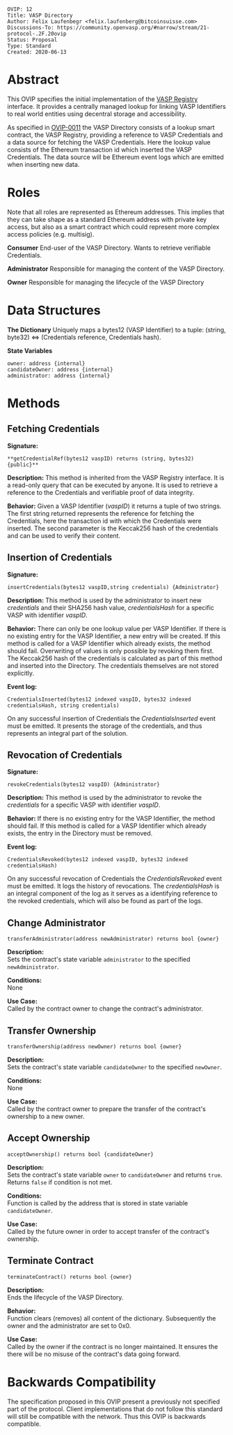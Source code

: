 ```pseudocode
OVIP: 12
Title: VASP Directory
Author: Felix Laufenbegr <felix.laufenberg@bitcoinsuisse.com>
Discussions-To: https://community.openvasp.org/#narrow/stream/21-protocol-.2F.20ovip
Status: Proposal
Type: Standard
Created: 2020-06-13
```

# Abstract

This OVIP specifies the initial implementation of the [VASP Registry](https://github.com/OpenVASP/ovips/blob/master/ovip-0011.md) interface. It provides a centrally managed lookup for linking VASP Identifiers to real world entities using decentral storage and accessibility.

As specified in [OVIP-0011](https://github.com/OpenVASP/ovips/blob/master/ovip-0011.md) the VASP Directory consists of a lookup smart contract, the VASP Registry, providing a reference to VASP Credentials and a data source for fetching the VASP Credentials. Here the lookup value consists of the Ethereum transaction id which inserted the VASP Credentials. The data source will be Ethereum event logs which are emitted when inserting new data.

# Roles

Note that all roles are represented as Ethereum addresses. This implies that they can take shape as a standard Ethereum address with private key access, but also as a smart contract which could represent more complex access policies (e.g. multisig).

**Consumer**
End-user of the VASP Directory. Wants to retrieve verifiable Credentials.

**Administrator**
Responsible for managing the content of the VASP Directory.

**Owner**
Responsible for managing the lifecycle of the VASP Directory

# Data Structures

**The Dictionary**
Uniquely maps a bytes12 (VASP Identifier) to a tuple: (string, byte32) <=> (Credentials reference, Credentials hash).

**State Variables**

```pseudocode
owner: address {internal}
candidateOwner: address {internal}
administrator: address {internal}
```

# Methods

## Fetching Credentials

**Signature:**

```pseudocode
**getCredentialRef(bytes12 vaspID) returns (string, bytes32) {public}**
```

**Description:**
This method is inherited from the VASP Registry interface. It is a read-only query that can be executed by anyone. It is used to retrieve a reference to the Credentials and verifiable proof of data integrity.

**Behavior:**
Given a VASP Identifier (*vaspID*) it returns a tuple of two strings. The first string returned represents the reference for fetching the Credentials, here the transaction id with which the Credentials were inserted. The second parameter is the Keccak256 hash of the credentials and can be used to verify their content.

## Insertion of Credentials

**Signature:**

```pseudocode
insertCredentials(bytes12 vaspID,string credentials) {Administrator}
```

**Description:**
This method is used by the administrator to insert new *credentials* and their SHA256 hash value, *credentialsHash* for a specific VASP with identifier *vaspID*. 

**Behavior:**
There can only be one lookup value per VASP Identifier. If there is no existing entry for the VASP Identifier, a new entry will be  created. If this method is called for a VASP Identifier which already exists, the method should fail. Overwriting of values is only possible by revoking them first.
The Keccak256 hash of the credentials is calculated as part of this method and inserted into the Directory. The credentials themselves are not stored explicitly.

**Event log:**

```pseudocode
CredentialsInserted(bytes12 indexed vaspID, bytes32 indexed credentialsHash, string credentials)
```
On any successful insertion of Credentials the *CredentialsInserted* event must be emitted. It presents the storage of the credentials, and thus represents an integral part of the solution.

## Revocation of Credentials

**Signature:**

```pseudocode
revokeCredentials(bytes12 vaspID) {Administrator}
```

**Description:**
This method is used by the administrator to revoke the *credentials* for a specific VASP with identifier *vaspID*. 

**Behavior:**
If there is no existing entry for the VASP Identifier, the method should fail. If this method is called for a VASP Identifier which already exists, the entry in the Directory must be removed.

**Event log:**

```pseudocode
CredentialsRevoked(bytes12 indexed vaspID, bytes32 indexed credentialsHash)
```
On any successful revocation of Credentials the *CredentialsRevoked* event must be emitted. It logs the history of revocations. The *credentialsHash* is an integral component of the log as it serves as a identifying reference to the revoked credentials, which will also be found as part of the logs.

## Change Administrator

```pseudocode
transferAdministrator(address newAdministrator) returns bool {owner}
```

**Description:**  
Sets the contract's state variable `administrator` to the specified `newAdministrator`.

**Conditions:**  
None

**Use Case:**  
Called by the contract owner to change the contract's administrator.

## Transfer Ownership

```pseudocode
transferOwnership(address newOwner) returns bool {owner}
```

**Description:**  
Sets the contract's state variable `candidateOwner` to the specified `newOwner`.

**Conditions:**  
None

**Use Case:**  
Called by the contract owner to prepare the transfer of the contract's ownership to a new owner.

## Accept Ownership

```pseudocode
acceptOwnership() returns bool {candidateOwner}
```

**Description:**  
Sets the contract's state variable `owner` to `candidateOwner` and returns `true`.  
Returns `false` if condition is not met.

**Conditions:**  
Function is called by the address that is stored in state variable `candidateOwner`.

**Use Case:**  
Called by the future owner in order to accept transfer of the contract's ownership.

## Terminate Contract

```pseudocode
terminateContract() returns bool {owner}
```

**Description:**  
Ends the lifecycle of the VASP Directory.

**Behavior:**  
Function clears (removes) all content of the dictionary. Subsequently the owner and the administrator are set to 0x0.

**Use Case:**  
Called by the owner if the contract is no longer maintained. It ensures the there will be no misuse of the contract's data going forward. 

# Backwards Compatibility

The specification proposed in this OVIP present a previously not specified part of the protocol. Client implementations that do not follow this standard will still be compatible with the network. Thus this OVIP is backwards compatible.
